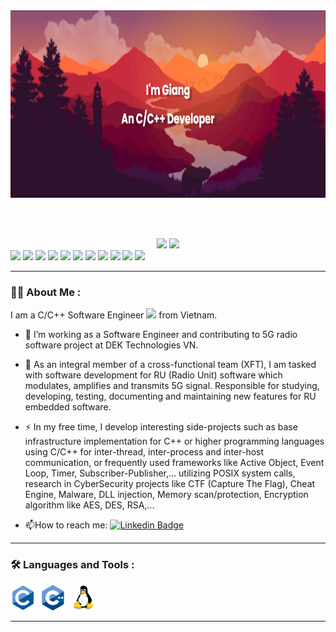 <div align="center">
  <img src="./assets/banner.png" width="800" height="300"/>
</div>

<br/><br/>

<div id="header" align="center">
  <img src="https://media.giphy.com/media/v1.Y2lkPTc5MGI3NjExeGFtOTdmdzZuZnAwdmJrZXZoY2l2aGZuejQ1YWJ6dHhuOGd2Z2I3YyZlcD12MV9pbnRlcm5hbF9naWZfYnlfaWQmY3Q9Zw/gDPxwdP6SKFnsWDJ2u/giphy.gif" width="200"/>
  <img src="https://media.giphy.com/media/v1.Y2lkPTc5MGI3NjExb2Zrbm1pNjZmOTQzcGV4YTVrOXZremtybjd0ejhreXR3ejB4bzczYyZlcD12MV9pbnRlcm5hbF9naWZfYnlfaWQmY3Q9Zw/QMHoU66sBXqqLqYvGO/giphy.gif" width="200"/>
</div>


<div id="header" align="justify">
  <img src="https://media.giphy.com/media/M9gbBd9nbDrOTu1Mqx/giphy.gif" width="70"/>
  <img src="https://media.giphy.com/media/M9gbBd9nbDrOTu1Mqx/giphy.gif" width="70"/>
  <img src="https://media.giphy.com/media/M9gbBd9nbDrOTu1Mqx/giphy.gif" width="70"/>
  <img src="https://media.giphy.com/media/M9gbBd9nbDrOTu1Mqx/giphy.gif" width="70"/>
  <img src="https://media.giphy.com/media/M9gbBd9nbDrOTu1Mqx/giphy.gif" width="70"/>
  <img src="https://media.giphy.com/media/M9gbBd9nbDrOTu1Mqx/giphy.gif" width="70"/>
  <img src="https://media.giphy.com/media/M9gbBd9nbDrOTu1Mqx/giphy.gif" width="70"/>
  <img src="https://media.giphy.com/media/M9gbBd9nbDrOTu1Mqx/giphy.gif" width="70"/>
  <img src="https://media.giphy.com/media/M9gbBd9nbDrOTu1Mqx/giphy.gif" width="70"/>
  <img src="https://media.giphy.com/media/M9gbBd9nbDrOTu1Mqx/giphy.gif" width="70"/>
  <img src="https://media.giphy.com/media/M9gbBd9nbDrOTu1Mqx/giphy.gif" width="70"/>
</div>



---

### :woman_technologist: About Me :
I am a C/C++ Software Engineer <img src="https://media.giphy.com/media/WUlplcMpOCEmTGBtBW/giphy.gif" width="30"> from Vietnam.
- :telescope: I’m working as a Software Engineer and contributing to 5G radio software project at DEK Technologies VN.

- :seedling: As an integral member of a cross-functional team (XFT), I am tasked with software development for RU (Radio Unit) software which modulates, amplifies and transmits 5G signal. Responsible for studying, developing, testing, documenting and maintaining new features for RU embedded software.

- :zap: In my free time, I develop interesting side-projects such as base infrastructure implementation for C++ or higher programming languages using C/C++ for inter-thread, inter-process and inter-host communication, or frequently used frameworks like Active Object, Event Loop, Timer, Subscriber-Publisher,... utilizing POSIX system calls, research in CyberSecurity projects like CTF (Capture The Flag), Cheat Engine, Malware, DLL injection, Memory scan/protection, Encryption algorithm like AES, DES, RSA,...

- :mailbox:How to reach me: [![Linkedin Badge](https://img.shields.io/badge/-giangnguyentbk-blue?style=flat&logo=Linkedin&logoColor=white)](https://www.linkedin.com/in/giang-nguyentbk/)

---

### :hammer_and_wrench: Languages and Tools :
<div>
  <img src="https://github.com/devicons/devicon/blob/master/icons/c/c-original.svg" title="C" alt="C" width="40" height="40"/>&nbsp;
  <img src="https://github.com/devicons/devicon/blob/master/icons/cplusplus/cplusplus-original.svg" title="C++" alt="C++" width="40" height="40"/>&nbsp;
  <img src="https://github.com/devicons/devicon/blob/master/icons/linux/linux-original.svg" title="Linux" alt="Linux" width="40" height="40"/>&nbsp;
</div>

---